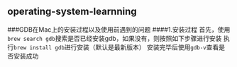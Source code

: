 ## operating-system-learnning



###GDB在Mac上的安装过程以及使用前遇到的问题
####1.安装过程
首先，使用`brew search gdb`搜索是否已经安装gdb，如果没有，则按照如下步骤进行安装
执行`brew install gdb`进行安装（默认是最新版本）
安装完毕后使用`gdb-v`查看是否安装成功

